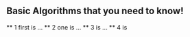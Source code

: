 ##  Basic Algorithms that you need to know!


**   1 first is ...
**   2 one is ...
**   3 is ...
**      4 is

